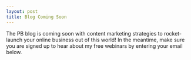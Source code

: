 ```yaml
---
layout: post
title: Blog Coming Soon
---
```

The PB blog is coming soon with content marketing strategies to rocket-launch your online business out of this world! In the meantime, make sure you are signed up to hear about my free webinars by entering your email below.
